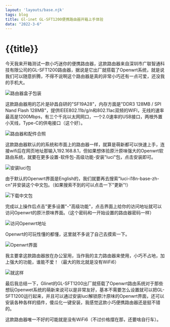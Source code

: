 ```yaml
---
layout: 'layouts/base.njk'
tags: blog
title: Gl-inet GL-SFT1200便携路由器开箱上手体验
data: "2022-3-6"
---
```


# {{title}}

今天我来开箱测试一款小巧迷你的便携路由器，这款路由器来自深圳市广联智通科技有限公司的GL-SFT1200路由器，据说是它出厂就搭载了Openwrt系统，就是说我们可以随意折腾，不得不说啊这个路由器是真的非常小巧还有一点可爱，还没我的手机大。

![路由器盒子包装](https://s6.jpg.cm/2022/03/06/Lzjo64.jpg)

这款路由器用的芯片是矽昌自研的"SF19A28"，内存方面是"DDR3 128MB / SPI Nand Flash 128MB"，提供IEEE802.11b/g/n和802.11ac双频的WIFI，无线的速率最高是1200Mbps，有三个千兆以太网网口，一个2.0速率的USB接口，两根外置小天线，Type-C的供电接口（这个好）。

![路由器和配件合照](https://s6.jpg.cm/2022/03/06/LzykYL.jpg)

这款路由器默认的的系统和市面上的路由器一样，就算是萌新都可以快速上手，连接wifi后在网页地址那输入192.168.8.1，但如果想体验原汁原味强大的Openwrt软路由系统，就要在更多设置-软件包-高级功能-安装"luci"包，点击安装即可。

![安装luci包](https://s6.jpg.cm/2022/03/06/Lzj00T.png)

由于默认的Openwrt界面是English的，我们就要再去搜索"luci-i18n-base-zh-cn"并安装这个中文包。（如果搜索不到的可以点击一下"更新"!）

![下载中文包](https://s6.jpg.cm/2022/03/06/LzjBjD.png)

完成以上操作后点击"更多设置"-"高级功能"，点击界面上给你的访问地址就可以访问Openwrt的原汁原味界面。（这个密码和一开始设置的路由器密码一样）

![访问Openwrt地址](https://s6.jpg.cm/2022/03/06/LzjzN6.png)

Openwrt的可玩性懂的都懂，这里就不多说了自己去摸索一下。

![Openwrt界面](https://s6.jpg.cm/2022/03/06/Lzjg5p.png)

我主要拿这款路由器放在办公室用，当作我的主力路由器来使用，小巧不占地，加上强大的功能，谁能不爱！（最大的败北就是没有WiFi6）

![就这样](https://s6.jpg.cm/2022/03/06/Lzj3LE.png)

最后我总结一下，Glinet的GL-SFT1200出厂就搭载了Openwrt路由系统对于那些想玩Openwet系统的萌新来说可以是非常友好，基本不需要怎么设置就可以把GL-SFT1200运行起来，并且可以通过安装luci解锁原汁原味的Openwrt界面，还可以安装各种各样的插件，傻瓜化一键安装，我感觉这款小巧便携路由器还是挺不错的。

这款路由器唯一不好的可能就是没有WiFi6（不过价格摆在那，还要啥自行车）。
